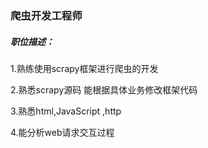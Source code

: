 ### 爬虫开发工程师

##### 职位描述：

1.熟练使用scrapy框架进行爬虫的开发

2.熟悉scrapy源码 能根据具体业务修改框架代码

3.熟悉html,JavaScript ,http

4.能分析web请求交互过程


